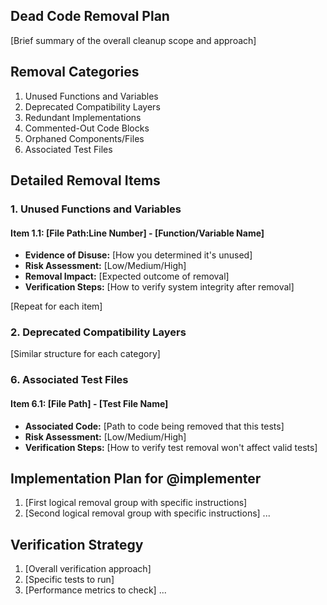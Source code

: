 ## Dead Code Removal Plan
[Brief summary of the overall cleanup scope and approach]

## Removal Categories
1. Unused Functions and Variables
2. Deprecated Compatibility Layers
3. Redundant Implementations
4. Commented-Out Code Blocks
5. Orphaned Components/Files
6. Associated Test Files

## Detailed Removal Items

### 1. Unused Functions and Variables
#### Item 1.1: [File Path:Line Number] - [Function/Variable Name]
- **Evidence of Disuse:** [How you determined it's unused]
- **Risk Assessment:** [Low/Medium/High]
- **Removal Impact:** [Expected outcome of removal]
- **Verification Steps:** [How to verify system integrity after removal]

[Repeat for each item]

### 2. Deprecated Compatibility Layers
[Similar structure for each category]

### 6. Associated Test Files
#### Item 6.1: [File Path] - [Test File Name]
- **Associated Code:** [Path to code being removed that this tests]
- **Risk Assessment:** [Low/Medium/High]
- **Verification Steps:** [How to verify test removal won't affect valid tests]

## Implementation Plan for @implementer
1. [First logical removal group with specific instructions]
2. [Second logical removal group with specific instructions]
...

## Verification Strategy
1. [Overall verification approach]
2. [Specific tests to run]
3. [Performance metrics to check]
... 